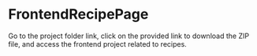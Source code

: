 # FrontendRecipePage

Go to the project folder link, click on the provided link to download the ZIP file, and access the frontend project related to recipes.
